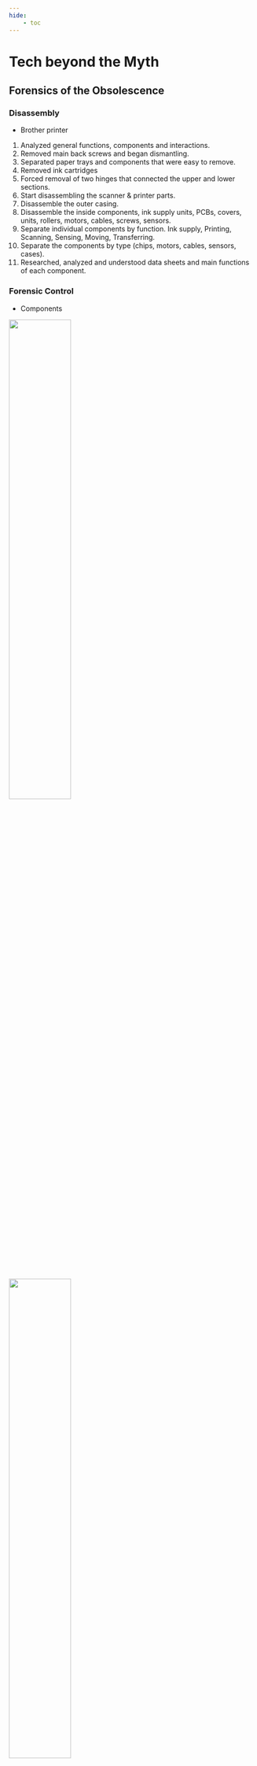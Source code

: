 ```yaml
---
hide:
    - toc
---
```


# Tech beyond the Myth
## Forensics of the Obsolescence

### Disassembly
- Brother printer

1. Analyzed general functions, components and interactions.
2. Removed main back screws and began dismantling.
3. Separated paper trays and components that were easy to remove.
4. Removed ink cartridges
5. Forced removal of two hinges that connected the upper and lower sections.
6. Start disassembling the scanner & printer parts.
7. Disassemble the outer casing.
8. Disassemble the inside components, ink supply units, PCBs, covers, units, rollers, motors, cables, screws, sensors.
9. Separate individual components by function. Ink supply, Printing, Scanning, Sensing, Moving, Transferring.
10. Separate the components by type (chips, motors, cables, sensors, cases).
11. Researched, analyzed and understood data sheets and main functions of each component.

### Forensic Control
- Components

<img src="https://paresmarc.github.io/MDEF/images/printer1.jpeg" width="50%" height="50%"/>
<img src="https://paresmarc.github.io/MDEF/images/printer2.jpeg" width="50%" height="50%"/>
<img src="https://paresmarc.github.io/MDEF/images/printer3.jpeg" width="50%" height="50%"/>
<img src="https://paresmarc.github.io/MDEF/images/printer4.jpeg" width="50%" height="50%"/>
<img src="https://paresmarc.github.io/MDEF/images/printer5.png" width="50%" height="50%"/>


## The Right to Hack

### Arduino

## Rethink and Reconnect

### Design

**Referents**


**Tinkering**


**Concept**
KNOCK-KNOCK is an automatic annoying machine that knocks on your door until you open it, then it stops ... until you close it again.

It wants your attention
It wants to interrupt your life
Takes you away from social networks
It tries to be funny


**Design**
